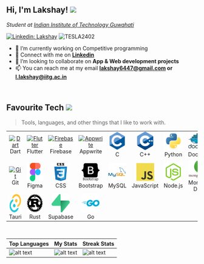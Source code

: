 <h2> Hi, I'm Lakshay! <img src="https://media.giphy.com/media/u2pmTWUi0MXjyrMaVj/giphy.gif?cid=ecf05e47zehjrfebqmr7dux9ttu7j5xp4j4y1cn3jlkde0xw&rid=giphy.gif&ct=g" width="50"></h2>
<p><em>Student at <a href="http://iitg.ac.in">Indian Institute of Technology Guwahati</a>
</em></p>

[![Linkedin: Lakshay](https://img.shields.io/badge/-Lakshay-blue?style=flat-square&logo=Linkedin&logoColor=white&link=https://www.linkedin.com/in/Lakshay/)](https://www.linkedin.com/in/lakshay6447/)
<img src="https://komarev.com/ghpvc/?username=TESLA2402&label=Visitors%20&color=0e75b6&style=flat" alt="TESLA2402" />
<br>
- 🔭 I’m currently working on Competitive programming
- 👨 Connect with me on [**Linkedin**](https://www.linkedin.com/in/lakshay6447/)
- 👯 I’m looking to collaborate on **App & Web development projects**
- 📫 You can reach me at my email **lakshay6447@gmail.com or l.lakshay@iitg.ac.in**
<br/>
<h2 align="left"> Favourite Tech  <img src="https://media.giphy.com/media/2IudUHdI075HL02Pkk/giphy.gif?cid=ecf05e47itqc80e1x60twngoz103knj3697v6iubd9h7yi6l&rid=giphy.gif&ct=g" width="50"></h2>

> Tools, languages, and other things that I like to work with.
<table>
  <tr>
  <td align="center" width="96">
      <a href="#Lakshay-tech" >
        <img src="https://www.vectorlogo.zone/logos/dartlang/dartlang-icon.svg" width="48" height="48" alt="Dart" />
      </a>
      <br>Dart
    </td>
    <td align="center" width="96">
      <a href="#Lakshay-tech">
        <img src="https://www.vectorlogo.zone/logos/flutterio/flutterio-icon.svg" width="48" height="48" alt="Flutter" />
      </a>
      <br>Flutter
    </td>
    <td align="center" width="96"> 
      <a href="#Lakshay-tech" >
        <img src="https://www.vectorlogo.zone/logos/firebase/firebase-icon.svg" width="48" height="48" alt="Firebase" />
      </a>
      <br>Firebase
    </td>
    <td align="center" width="96">
      <a href="#Lakshay-tech">
        <img src="https://www.vectorlogo.zone/logos/appwriteio/appwriteio-icon.svg" width="48" height="48" alt="Appwrite" />
      </a>
      <br>Appwrite
    </td>
    <td align="center" width="96">
      <a href="#Lakshay-tech">
        <img src="https://raw.githubusercontent.com/devicons/devicon/master/icons/c/c-original.svg" width="48" height="48" alt="C" />
      </a>
      <br>C
    </td>
    <td align="center" width="96">
      <a href="#Lakshay-tech">
        <img src="https://raw.githubusercontent.com/devicons/devicon/master/icons/cplusplus/cplusplus-original.svg" width="48" height="48" alt="C++" />
      </a>
      <br>C++
    </td>
    <td align="center"  width="96">
      <a href="#Lakshay-tech">
        <img src="https://raw.githubusercontent.com/devicons/devicon/master/icons/python/python-original.svg" width="48" height="48" alt="Python" />
      </a>
      <br>Python
    </td>
    <td align="center" width="96">
      <a href="#Lakshay-tech">
        <img src="https://raw.githubusercontent.com/devicons/devicon/master/icons/docker/docker-original-wordmark.svg" width="48" height="48" alt="Docker" />
      </a>
      <br>Docker
    </td>
  </tr>
  <tr>
    <td align="center" width="96">
      <a href="#Lakshay-tech" >
        <img src="https://www.vectorlogo.zone/logos/git-scm/git-scm-icon.svg" width="48" height="48" alt="Git" />
      </a>
      <br>Git
    </td>
    <td align="center" width="96">
      <a href="#Lakshay-tech" >
        <img src="https://raw.githubusercontent.com/devicons/devicon/master/icons/figma/figma-original.svg" width="48" height="48" alt="Figma" />
      </a>
      <br>Figma
    </td>
    <td align="center" width="96">
      <a href="#Lakshay-tech">
        <img src="https://raw.githubusercontent.com/devicons/devicon/master/icons/css3/css3-original-wordmark.svg" width="48" height="48" alt="CSS" />
      </a>
      <br>CSS
    </td>
    <td align="center" width="96">
      <a href="#Lakshay-tech">
        <img src="https://raw.githubusercontent.com/devicons/devicon/master/icons/bootstrap/bootstrap-plain-wordmark.svg" width="48" height="48" alt="Bootstrap" />
      </a>
      <br>Bootstrap
    </td>
    <td align="center"  width="96">
      <a href="#Lakshay-tech">
        <img src="https://raw.githubusercontent.com/devicons/devicon/master/icons/mysql/mysql-original-wordmark.svg" width="48" height="48" alt="MySQL" />
      </a>
      <br>MySQL
    </td>
    <td align="center" width="96">
      <a href="#Lakshay-tech">
        <img src="https://raw.githubusercontent.com/devicons/devicon/master/icons/javascript/javascript-original.svg" width="48" height="48" alt="JavaScript" />
      </a>
      <br>JavaScript
    </td>
    <td align="center" width="96">
      <a href="#Lakshay-tech">
        <img src="https://raw.githubusercontent.com/devicons/devicon/master/icons/nodejs/nodejs-original.svg" width="48" height="48" alt="Node.js" />
      </a>
      <br>Node.js
    </td>
    <td align="center" width="96">
      <a href="#Lakshay-tech">
        <img src="https://raw.githubusercontent.com/devicons/devicon/master/icons/mongodb/mongodb-original-wordmark.svg" width="48" height="48" alt="Mongo DB" />
      </a>
      <br>Mongo DB
    </td>
  </tr>
  <tr>
    <td align="center" width="96">
      <a href="#Lakshay-tech" >
        <img src="https://github.com/TESLA2402/TESLA2402/blob/main/tauri.svg" width="48" height="48" alt="Tauri" />
      </a>
      <br>Tauri
    </td>
    <td align="center" width="96">
      <a href="#Lakshay-tech" >
        <img src="https://github.com/TESLA2402/TESLA2402/blob/main/Rust_programming_language_black_logo.svg.png" width="48" height="48" alt="Rust" />
      </a>
      <br>Rust
    </td>
    <td align="center" width="96">
      <a href="#Lakshay-tech" >
        <img src="https://github.com/TESLA2402/TESLA2402/blob/main/supabase-logo-icon.png" width="48" height="48" alt="Rust" />
      </a>
      <br>Supabase
    </td>
    <td align="center" width="96">
      <a href="#Lakshay-tech">
        <img src="https://raw.githubusercontent.com/devicons/devicon/master/icons/go/go-original-wordmark.svg" width="48" height="48" alt="Go" />
      </a>
      <br>Go
    </td>
  </tr>
</table>
<br/>

| Top Languages | My Stats | Streak Stats |
|-|-|-|
|  ![alt text](https://github-readme-stats.vercel.app/api/top-langs?username=TESLA2402&show_icons=true&locale=en&langs_count=8&layout=compact)  | ![alt text](https://github-readme-stats.vercel.app/api?username=TESLA2402&show_icons=true&locale=en) | ![alt text](https://github-readme-streak-stats.herokuapp.com/?user=TESLA2402&) |
